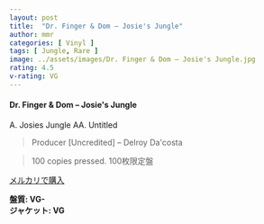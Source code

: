 ```yaml
---
layout: post
title:  "Dr. Finger & Dom – Josie's Jungle"
author: mmr
categories: [ Vinyl ]
tags: [ Jungle, Rare ]
image: ../assets/images/Dr. Finger & Dom – Josie's Jungle.jpg
rating: 4.5
v-rating: VG
---
```


#### Dr. Finger & Dom – Josie's Jungle

A. Josies Jungle
AA. Untitled

> Producer [Uncredited] – Delroy Da'costa

> 100 copies pressed. 100枚限定盤



[メルカリで購入](https://jp.mercari.com/item/m10144197064)


<div class="mt-4 mb-4 d-flex align-items-center">
<strong class="mr-1">盤質: VG-</strong>
</div>
<div class="mt-4 mb-4 d-flex align-items-center">
<strong class="mr-1">ジャケット: VG</strong>
</div>